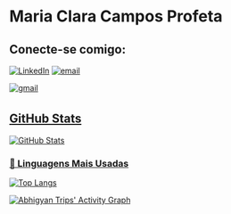  # Maria Clara Campos Profeta

## Conecte-se comigo:
[![LinkedIn](https://img.shields.io/badge/LinkedIn-0077B5?style=for-the-badge&logo=linkedin&logoColor=white)](https://www.linkedin.com/in/maria-profeta-27out10/)
[![email](https://s2-techtudo.glbimg.com/thTNXmAFETofly-uFSQE1rZb0MQ=/0x0:695x400/984x0/smart/filters:strip_icc()/i.s3.glbimg.com/v1/AUTH_08fbf48bc0524877943fe86e43087e7a/internal_photos/bs/2021/V/2/dr4qQORlymaWT4sgWeTQ/2016-05-31-gmail-0.jpgstyle=for-the-badge&logo=gmail&logoColor=red)](maria.camposprofeta@gmail.com)


<a href="mailto:maria.camposprofeta@gmail.com" target="_blank">
<img src=https://img.shields.io/badge/gmail-%2300acee.svg?color=EA4335&style=for-the-badge&logo=gmail&logoColor=white alt=gmail style="margin-bottom: 5px;" />



## GitHub Stats
![GitHub Stats](https://github-readme-stats.vercel.app/api?username=Mariaclara2005&theme=transparent&bg_color=000&border_color=30A3DC&show_icons=true&icon_color=30A3DC&title_color=E94D5F&text_color=FFF)
### 🚀 Linguagens Mais Usadas
![Top Langs](https://github-readme-stats.vercel.app/api/top-langs/?username=Mariaclara2005&layout=compact&theme=transparent&bg_color=000&border_color=30A3DC&show_icons=true&icon_color=30A3DC&title_color=E94D5F&text_color=FFF)


[![Abhigyan Trips' Activity Graph](https://activity-graph.herokuapp.com/graph?username=abhigyantrips&custom_title=Abhigyan%20Trips's%20Contribution%20Graph&theme=gruvbox&bg_color=282828&hide_border=true&line=d1a01f&point=c58545)](https://abhigyantrips.dev)

